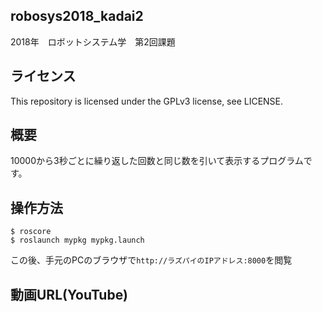 ## robosys2018_kadai2

2018年　ロボットシステム学　第2回課題

## ライセンス
This repository is licensed under the GPLv3 license, see LICENSE.

## 概要
10000から3秒ごとに繰り返した回数と同じ数を引いて表示するプログラムです。

## 操作方法
    $ roscore
    $ roslaunch mypkg mypkg.launch
この後、手元のPCのブラウザで`http://ラズパイのIPアドレス:8000`を閲覧 
## 動画URL(YouTube)
